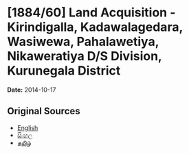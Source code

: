 # [1884/60] Land Acquisition - Kirindigalla, Kadawalagedara, Wasiwewa, Pahalawetiya, Nikaweratiya D/S Division, Kurunegala District

**Date:** 2014-10-17

## Original Sources

- [English](https://documents.gov.lk/view/extra-gazettes/2014/10/1884-60_E.pdf)
- [සිංහල](https://documents.gov.lk/view/extra-gazettes/2014/10/1884-60_S.pdf)
- [தமிழ்](https://documents.gov.lk/view/extra-gazettes/2014/10/1884-60_T.pdf)

